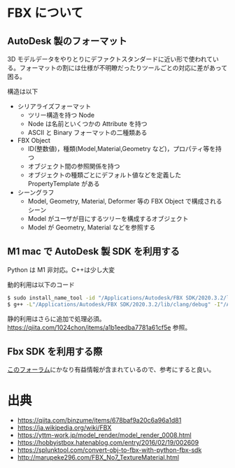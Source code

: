 # FBX について

## AutoDesk 製のフォーマット

3D モデルデータをやりとりにデファクトスタンダードに近い形で使われている。フォーマットの割には仕様が不明瞭だったりツールごとの対応に差があって困る。

構造は以下

- シリアライズフォーマット
  - ツリー構造を持つ Node
  - Node は名前といくつかの Attribute を持つ
  - ASCII と Binary フォーマットの二種類ある
- FBX Object
  - ID(整数値)，種類(Model,Material,Geometry など)，プロパティ等を持つ
  - オブジェクト間の参照関係を持つ
  - オブジェクトの種類ごとにデフォルト値などを定義した PropertyTemplate がある
- シーングラフ
  - Model, Geometry, Material, Deformer 等の FBX Object で構成されるシーン
  - Model がユーザが目にするツリーを構成するオブジェクト
  - Model が Geometry, Material などを参照する

## M1 mac で AutoDesk 製 SDK を利用する

Python は M1 非対応。C++は少し大変

動的利用は以下のコード

```sh
$ sudo install_name_tool -id "/Applications/Autodesk/FBX SDK/2020.3.2/lib/clang/debug/libfbxsdk.dylib" "/Applications/Autodesk/FBX SDK/2020.3.2/lib/clang/debug/libfbxsdk.dylib"
$ g++ -L"/Applications/Autodesk/FBX SDK/2020.3.2/lib/clang/debug" -I"/Applications/Autodesk/FBX SDK/2020.3.2/include" -lfbxsdk -std=c++11 test.cpp
```

静的利用はさらに追加で処理必須。https://qiita.com/1024chon/items/a1b1eedba7781a61cf5e 参照。

## Fbx SDK を利用する際

[このフォーラム](https://forums.autodesk.com/t5/fbx-forum/bd-p/area-b64)にかなり有益情報が含まれているので、参考にすると良い。

# 出典

- https://qiita.com/binzume/items/678baf9a20c6a96a1d81
- https://ja.wikipedia.org/wiki/FBX
- https://yttm-work.jp/model_render/model_render_0008.html
- https://hobbyistbox.hatenablog.com/entry/2016/02/19/002609
- https://splunktool.com/convert-obj-to-fbx-with-python-fbx-sdk
- http://marupeke296.com/FBX_No7_TextureMaterial.html
